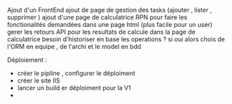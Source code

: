 Ajout d'un FrontEnd
ajout de page de gestion des tasks (ajouter , lister , supprimer )
ajout d'une page de calculatrice RPN pour faire les fonctionalités demandées dans une page html (plus facile pour un user)
gerer les retours API pour les resultats de calcule dans la page de calculatrice
besoin d'historiser en base les operations ? si oui alors chois de l'ORM en equipe , de l'archi et le model en bdd 


Déploiement : 
- créer le pipline , configurer le déploiment
- créer le site IIS 
- lancer un build er déploiment pour la V1 
-  


